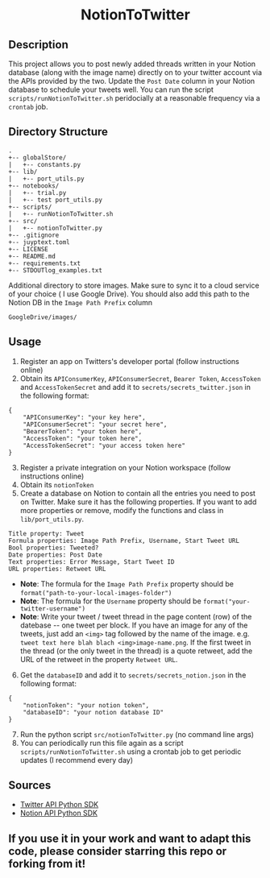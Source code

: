 <div align="center">    
 
# NotionToTwitter  
 
</div>
 
## Description   
This project allows you to post newly added threads written in your Notion database (along with the image name) directly on to your twitter account via the APIs provided by the two. Update the `Post Date` column in your Notion database to schedule your tweets well. You can run the script `scripts/runNotionToTwitter.sh` peridocially at a reasonable frequency via a `crontab` job. 

## Directory Structure

```
.
+-- globalStore/
|   +-- constants.py
+-- lib/
|   +-- port_utils.py
+-- notebooks/
|   +-- trial.py
|   +-- test port_utils.py
+-- scripts/
|   +-- runNotionToTwitter.sh
+-- src/
|   +-- notionToTwitter.py
+-- .gitignore
+-- juyptext.toml
+-- LICENSE
+-- README.md
+-- requirements.txt
+-- STDOUTlog_examples.txt
```

Additional directory to store images. Make sure to sync it to a cloud service of your choice ( I use Google Drive). You should also add this path to the Notion DB in the `Image Path Prefix` column
```
GoogleDrive/images/
```

## Usage
1. Register an app on Twitters's developer portal (follow instructions online)
2. Obtain its `APIConsumerKey`, `APIConsumerSecret`, `Bearer Token`, `AccessToken` and `AccessTokenSecret` and add it to `secrets/secrets_twitter.json` in the following format:
```
{
    "APIConsumerKey": "your key here",
    "APIConsumerSecret": "your secret here",
    "BearerToken": "your token here",
    "AccessToken": "your token here",
    "AccessTokenSecret": "your access token here"
}
```
3. Register a private integration on your Notion workspace (follow instructions online)
4. Obtain its `notionToken`
5. Create a database on Notion to contain all the entries you need to post on Twitter. Make sure it has the following properties. If you want to add more properties or remove, modify the functions and class in `lib/port_utils.py`.
```
Title property: Tweet
Formula properties: Image Path Prefix, Username, Start Tweet URL
Bool properties: Tweeted?
Date properties: Post Date
Text properties: Error Message, Start Tweet ID
URL properties: Retweet URL
```
- **Note**: The formula for the `Image Path Prefix` property should be `format("path-to-your-local-images-folder")`
- **Note**: The formula for the `Username` property should be `format("your-twitter-username")`
- **Note**: Write your tweet / tweet thread in the page content (row) of the datebase -- one tweet per block. If you have an image for any of the tweets, just add an `<img>` tag followed by the name of the image. e.g. `tweet text here blah blach <img>image-name.png`. If the first tweet in the thread (or the only tweet in the thread) is a quote retweet, add the URL of the retweet in the property `Retweet URL`.
6. Get the `databaseID` and add it to `secrets/secrets_notion.json` in the following format:
```
{
    "notionToken": "your notion token",
    "databaseID": "your notion database ID"
}
```
7. Run the python script `src/notionToTwitter.py` (no command line args)
8. You can periodically run this file again as a script `scripts/runNotionToTwitter.sh` using a crontab job to get periodic updates (I recommend every day)

## Sources

- [Twitter API Python SDK](https://github.com/geduldig/TwitterAPI)
- [Notion API Python SDK](https://github.com/ramnes/notion-sdk-py)

## If you use it in your work and want to adapt this code, please consider starring this repo or forking from it! 
 

